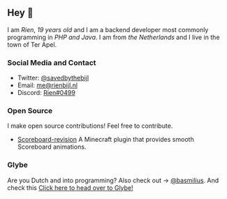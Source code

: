 ## Hey 👋

I am *Rien*, *19 years old* and I am a backend developer most commonly programming in *PHP and Java*. I am from *the Netherlands* and I live in the town of Ter Apel.

### Social Media and Contact
- Twitter: [@savedbythebijl](https://twitter.com/savedbythebijl)
- Email: [me@rienbijl.nl](mailto:me@rienbijl.nl)
- Discord: [Rien#0499](https://discordapp.com/users/Rien#0499)

### Open Source
I make open source contributions! Feel free to contribute.
- [Scoreboard-revision](https://github.com/RienBijl/Scoreboard-revision) A Minecraft plugin that provides smooth Scoreboard animations.

### Glybe
Are you Dutch and into programming? Also check out -> [@basmilius](https://github.com/BasMilius). And check this [Click here to head over to Glybe!](https://glybe.nl)

